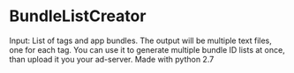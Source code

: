 # BundleListCreator
Input: List of tags and app bundles. The output will be multiple text files, one for each tag. You can use it to generate multiple bundle ID lists at once, than upload it you your ad-server. Made with python 2.7
